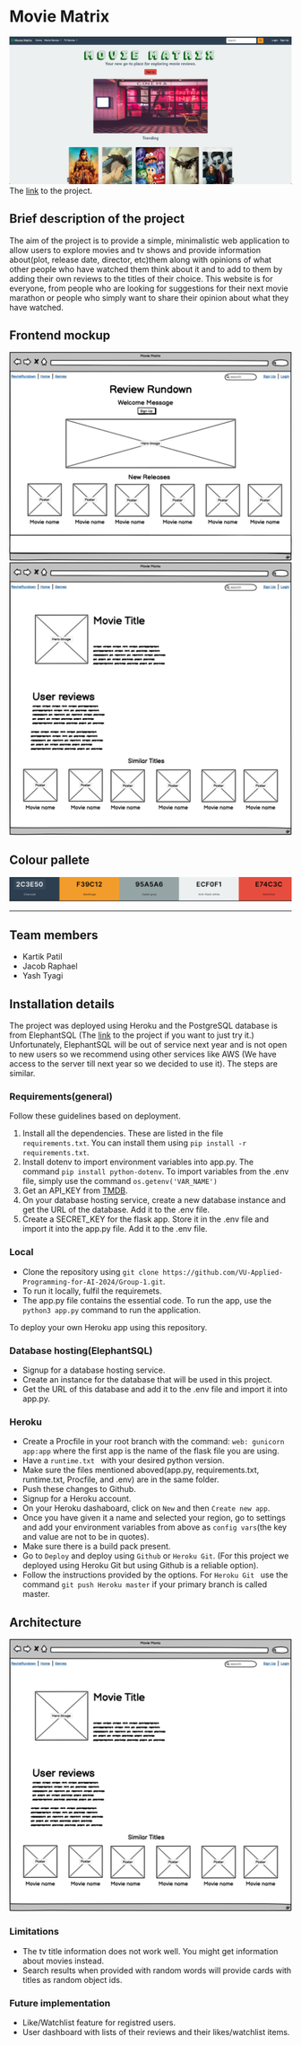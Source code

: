# Movie Matrix
![The landing page](/readme-assets/Screenshot%202024-06-28%20at%2018.15.28.png)
The <a href="https://group1112-c247f6969d92.herokuapp.com/">link</a> to the project.

## Brief description of the project
The aim of the project is to provide a simple, minimalistic web application to allow users to explore movies and tv shows and provide information about(plot, release date, director, etc)them along with opinions of what other people who have watched them think about it and to add to them by adding their own reviews to the titles of their choice. This website is for everyone, from people who are looking for suggestions for their next movie marathon or people who simply want to share their opinion about what they have watched. 

## Frontend mockup
![Wireframe](/readme-assets/New%20Wireframe%201.png)
![Wireframe](/readme-assets/New%20Wireframe%203.png)

## Colour pallete
![Colour Pallete](/readme-assets/Screenshot%202024-06-28%20at%2021.38.35.png)


<hr>

## Team members
- Kartik Patil
- Jacob Raphael
- Yash Tyagi
## Installation details
The project was deployed using Heroku and the PostgreSQL database is from ElephantSQL (The [link](https://group1112-c247f6969d92.herokuapp.com/) to the project if you want to just try it.) Unfortunately, ElephantSQL will be out of service next year and is not open to new users so we recommend using other services like AWS (We have access to the server till next year so we decided to use it). The steps are similar. 

### Requirements(general)
Follow these guidelines based on deployment.
1. Install all the dependencies. These are listed in the file `requirements.txt`. You can install them using `pip install -r requirements.txt`.
2. Install dotenv to import environment variables into app.py. The command `pip install python-dotenv`. To import variables from the .env file, simply use the command `os.getenv('VAR_NAME')`
3. Get an API_KEY from [TMDB](https://developer.themoviedb.org/docs/getting-started).
4. On your database hosting service, create a new database instance and get the URL of the database. Add it to the .env file.
5. Create a SECRET_KEY for the flask app. Store it in the .env file and import it into the app.py file. Add it to the .env file. 

### Local
- Clone the repository using `git clone https://github.com/VU-Applied-Programming-for-AI-2024/Group-1.git`. 
- To run it locally, fulfil the requiremets. 
- The app.py file contains the essential code. To run the app, use the `python3 app.py` command to run the application.

To deploy your own Heroku app using this repository. 
### Database hosting(ElephantSQL) 
- Signup for a database hosting service. 
- Create an instance for the database that will be used in this project. 
- Get the URL of this database and add it to the .env file and import it into app.py. 

### Heroku
- Create a Procfile in your root branch with the command: `web: gunicorn app:app` where the first app is the name of the flask file you are using. 
- Have a `runtime.txt ` with your desired python version. 
- Make sure the files mentioned aboved(app.py, requirements.txt, runtime.txt, Procfile, and .env) are in the same folder.
- Push these changes to Github. 
- Signup for a Heroku account. 
- On your Heroku dashaboard, click on `New` and then `Create new app`. 
- Once you have given it a name and selected your region, go to settings and add your environment variables from above as `config vars`(the key and value are not to be in quotes).
- Make sure there is a build pack present. 
- Go to `Deploy` and deploy using `Github` or `Heroku Git`. (For this project we deployed using Heroku Git but using Github is a reliable option).
- Follow the instructions provided by the options. For `Heroku Git ` use the command `git push Heroku master` if your primary branch is called master. 


## Architecture
![The architecture](/readme-assets/New%20Wireframe%203.png)

### Limitations
- The tv title information does not work well. You might get information about movies instead.
- Search results when provided with random words will provide cards with titles as random object ids.

### Future implementation
- Like/Watchlist feature for registred users.
- User dashboard with lists of their reviews and their likes/watchlist items.
